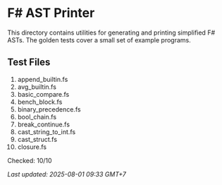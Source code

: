# F# AST Printer

This directory contains utilities for generating and printing simplified F# ASTs. The golden tests cover a small set of example programs.

## Test Files

1. append_builtin.fs
2. avg_builtin.fs
3. basic_compare.fs
4. bench_block.fs
5. binary_precedence.fs
6. bool_chain.fs
7. break_continue.fs
8. cast_string_to_int.fs
9. cast_struct.fs
10. closure.fs

Checked: 10/10

_Last updated: 2025-08-01 09:33 GMT+7_
